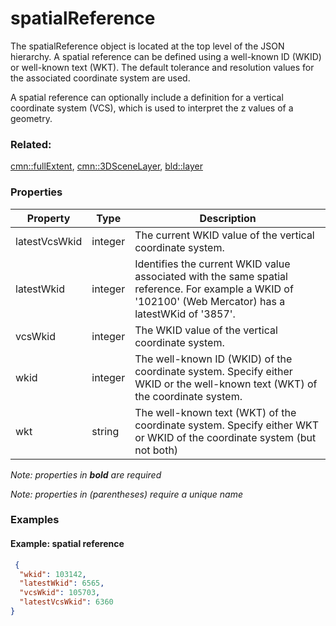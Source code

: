 # spatialReference

The spatialReference object is located at the top level of the JSON hierarchy.  A spatial reference can be defined using a well-known ID (WKID) or well-known text (WKT). The default tolerance and resolution values for the associated coordinate system are used.

A spatial reference can optionally include a definition for a vertical coordinate system (VCS), which is used to interpret the z values of a geometry.

### Related:

[cmn::fullExtent](fullExtent.cmn.md), [cmn::3DSceneLayer](3DSceneLayer.cmn.md), [bld::layer](layer.bld.md)
### Properties

| Property | Type | Description |
| --- | --- | --- |
| latestVcsWkid | integer | The current WKID value of the vertical coordinate system. |
| latestWkid | integer | Identifies the current WKID value associated with the same spatial reference. For example a WKID of '102100' (Web Mercator) has a latestWKid of '3857'. |
| vcsWkid | integer | The WKID value of the vertical coordinate system. |
| wkid | integer | The well-known ID (WKID) of the coordinate system. Specify either WKID or the well-known text (WKT) of the coordinate system. |
| wkt | string | The well-known text (WKT) of the coordinate system. Specify either WKT or WKID of the coordinate system (but not both) |

*Note: properties in **bold** are required*

*Note: properties in (parentheses) require a unique name*

### Examples 

#### Example: spatial reference 

```json
 {
  "wkid": 103142,
  "latestWkid": 6565,
  "vcsWkid": 105703,
  "latestVcsWkid": 6360
} 
```

